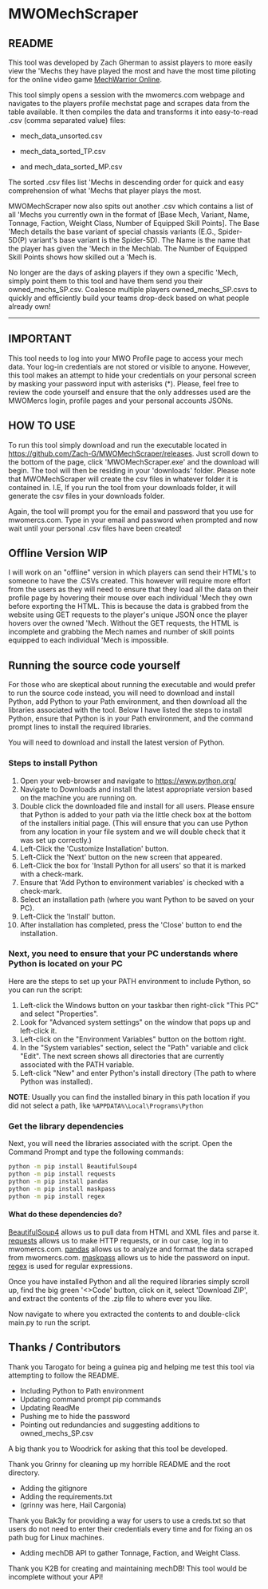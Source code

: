 # MWOMechScraper
## README
This tool was developed by Zach Gherman to assist players to more easily view the 'Mechs they have played the most and have the most time piloting for the online video game [MechWarrior Online](https://mwomercs.com).

This tool simply opens a session with the mwomercs.com webpage and navigates to the players profile mechstat page and scrapes data from the table available. It then compiles the data and transforms it into easy-to-read .csv (comma separated value) files:

- mech_data_unsorted.csv

- mech_data_sorted_TP.csv

- and mech_data_sorted_MP.csv

The sorted .csv files list 'Mechs in descending order for quick and easy comprehension of what 'Mechs that player plays the most.

MWOMechScraper now also spits out another .csv which contains a list of all 'Mechs you currently own in the format of [Base Mech, Variant, Name, Tonnage, Faction, Weight Class, Number of Equipped Skill Points]. The Base 'Mech details the base variant of special chassis variants (E.G., Spider-5D(P) variant's base variant is the Spider-5D). The Name is the name that the player has given the 'Mech in the Mechlab. The Number of Equipped Skill Points shows how skilled out a 'Mech is.

No longer are the days of asking players if they own a specific 'Mech, simply point them to this tool and have them send you their owned_mechs_SP.csv. Coalesce multiple players owned_mechs_SP.csvs to quickly and efficiently build your teams drop-deck based on what people already own!

---

## IMPORTANT
This tool needs to log into your MWO Profile page to access your mech data. Your log-in credentials are not stored or visible to anyone. However, this tool makes an attempt to hide your credentials on your personal screen by masking your password input with asterisks (*).
Please, feel free to review the code yourself and ensure that the only addresses used are the MWOMercs login, profile pages and your personal accounts JSONs.

## HOW TO USE
To run this tool simply download and run the executable located in https://github.com/Zach-G/MWOMechScraper/releases. Just scroll down to the bottom of the page, click 'MWOMechScraper.exe' and the download will begin. The tool will then be residing in your 'downloads' folder. Please note that MWOMechScraper will create the csv files in whatever folder it is contained in. I.E, If you run the tool from your downloads folder, it will generate the csv files in your downloads folder.

Again, the tool will prompt you for the email and password that you use for mwomercs.com. Type in your email and password when prompted and now wait until your personal .csv files have been created!

## Offline Version WIP
I will work on an "offline" version in which players can send their HTML's to someone to have the .CSVs created. This however will require more effort from the users as they will need to ensure that they load all the data on their profile page by hovering their mouse over each individual 'Mech they own before exporting the HTML. This is because the data is grabbed from the website using GET requests to the player's unique JSON once the player hovers over the owned 'Mech. Without the GET requests, the HTML is incomplete and grabbing the Mech names and number of skill points equipped to each individual 'Mech is impossible.

## Running the source code yourself
For those who are skeptical about running the executable and would prefer to run the source code instead, you will need 
to download and install Python, add Python to your Path environment, and then download all the libraries associated with 
the tool. Below I have listed the steps to install Python, ensure that Python is in your Path environment, and the command 
prompt lines to install the required libraries.

You will need to download and install the latest version of Python.

### Steps to install Python
1. Open your web-browser and navigate to https://www.python.org/
2. Navigate to Downloads and install the latest appropriate version based on the machine you are running on.
3. Double click the downloaded file and install for all users. Please ensure that Python is added to your path via the little check box at the bottom of the installers initial page. (This will ensure that you can use Python from any location in your file system and we will double check that it was set up correctly.)
4. Left-Click the 'Customize Installation' button.
5. Left-Click the 'Next' button on the new screen that appeared.
6. Left-Click the box for 'Install Python for all users' so that it is marked with a check-mark.
7. Ensure that 'Add Python to environment variables' is checked with a check-mark.
8. Select an installation path (where you want Python to be saved on your PC).
9. Left-Click the 'Install' button.
10.  After installation has completed, press the 'Close' button to end the installation.

### Next, you need to ensure that your PC understands where Python is located on your PC
Here are the steps to set up your PATH environment to include Python, so you can run the script:

1. Left-click the Windows button on your taskbar then right-click "This PC" and select "Properties".
2. Look for "Advanced system settings" on the window that pops up and left-click it.
3. Left-click on the "Environment Variables" button on the bottom right.
4. In the "System variables" section, select the "Path" variable and click "Edit". The next screen shows all directories that are currently associated with the PATH variable.
5. Left-click "New" and enter Python's install directory (The path to where Python was installed).

**NOTE**: Usually you can find the installed binary in this path location if you did not select a path, like `%APPDATA%\Local\Programs\Python`

### Get the library dependencies
Next, you will need the libraries associated with the script.
Open the Command Prompt and type the following commands:

```sh
python -m pip install BeautifulSoup4
python -m pip install requests
python -m pip install pandas
python -m pip install maskpass
python -m pip install regex
```

#### What do these dependencies do?
[BeautifulSoup4](https://beautiful-soup-4.readthedocs.io/en/latest/) allows us to pull data from HTML and XML files and parse it.
[requests](https://pypi.org/project/requests/) allows us to make HTTP requests, or in our case, log in to mwomercs.com.
[pandas](https://pandas.pydata.org/) allows us to analyze and format the data scraped from mwomercs.com.
[maskpass](https://pypi.org/project/maskpass/) allows us to hide the password on input.
[regex](https://docs.python.org/3/howto/regex.html) is used for regular expressions.

Once you have installed Python and all the required libraries simply scroll up, find the big green '<>Code' button, 
click on it, select 'Download ZIP', and extract the contents of the .zip file to where ever you like.

Now navigate to where you extracted the contents to and double-click main.py to run the script.

## Thanks / Contributors

Thank you Tarogato for being a guinea pig and helping me test this tool via attempting to follow the README.
- Including Python to Path environment
- Updating command prompt pip commands
- Updating ReadMe
- Pushing me to hide the password
- Pointing out redundancies and suggesting additions to owned_mechs_SP.csv

A big thank you to Woodrick for asking that this tool be developed.

Thank you Grinny for cleaning up my horrible README and the root directory.
- Adding the gitignore
- Adding the requirements.txt
- (grinny was here, Hail Cargonia)

Thank you Bak3y for providing a way for users to use a creds.txt so that users do not need to enter their credentials every time and for fixing an os path bug for Linux machines.
- Adding mechDB API to gather Tonnage, Faction, and Weight Class.

Thank you K2B for creating and maintaining mechDB! This tool would be incomplete without your API!
